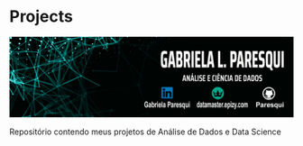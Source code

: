 # Projects
 
 <p align="left"><img src="./banner_01.jpg" ></p>
 
 Repositório  contendo meus projetos de Análise de Dados e Data Science
